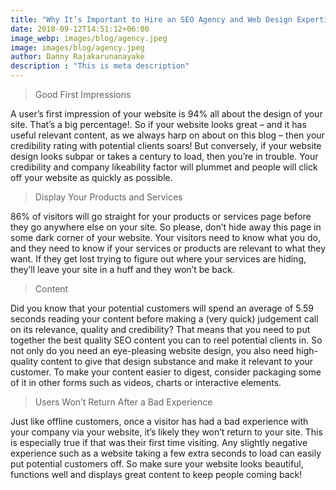 ```yaml
---
title: "Why It’s Important to Hire an SEO Agency and Web Design Expertise"
date: 2018-09-12T14:51:12+06:00
image_webp: images/blog/agency.jpeg
image: images/blog/agency.jpeg
author: Danny Rajakarunanayake
description : "This is meta description"
---
```


> Good First Impressions

A user’s first impression of your website is 94% all about the design of your site. That’s a big percentage!. So if your website looks great – and it has useful relevant content, as we always harp on about on this blog – then your credibility rating with potential clients soars! But conversely, if your website design looks subpar or takes a century to load, then you’re in trouble. Your credibility and company likeability factor will plummet and people will click off your website as quickly as possible.

> Display Your Products and Services 

86% of visitors will go straight for your products or services page before they go anywhere else on your site. So please, don’t hide away this page in some dark corner of your website. Your visitors need to know what you do, and they need to know if your services or products are relevant to what they want. If they get lost trying to figure out where your services are hiding, they’ll leave your site in a huff and they won’t be back.

> Content

Did you know that your potential customers will spend an average of 5.59 seconds reading your content before making a (very quick) judgement call on its relevance, quality and credibility? That means that you need to put together the best quality SEO content you can to reel potential clients in. So not only do you need an eye-pleasing website design, you also need high-quality content to give that design substance and make it relevant to your customer. To make your content easier to digest, consider packaging some of it in other forms such as videos, charts or interactive elements.

> Users Won’t Return After a Bad Experience

Just like offline customers, once a visitor has had a bad experience with your company via your website, it’s likely they won’t return to your site. This is especially true if that was their first time visiting. Any slightly negative experience such as a website taking a few extra seconds to load can easily put potential customers off. So make sure your website looks beautiful, functions well and displays great content to keep people coming back!

